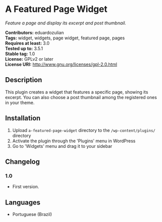 # A Featured Page Widget #
*Feature a page and display its excerpt and post thumbnail.*

**Contributors:** eduardozulian  
**Tags:** widget, widgets, page widget, featured page, pages  
**Requires at least:** 3.0  
**Tested up to:** 3.5.1  
**Stable tag:** 1.0  
**License:** GPLv2 or later  
**License URI:** http://www.gnu.org/licenses/gpl-2.0.html

## Description ##

This plugin creates a widget that features a specific page, showing its excerpt. You can also choose a post thumbnail among the registered ones in your theme.

## Installation ##

1. Upload `a-featured-page-widget` directory to the `/wp-content/plugins/` directory
2. Activate the plugin through the 'Plugins' menu in WordPress
3. Go to 'Widgets' menu and drag it to your sidebar

## Changelog ##

### 1.0 ###
* First version.

## Languages ##

* Portuguese (Brazil)
